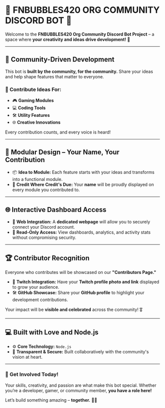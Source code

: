 # 🌟 **FNBUBBLES420 ORG COMMUNITY DISCORD BOT** 🌟  

Welcome to the **FNBUBBLES420 Org Community Discord Bot Project** – a space where **your creativity and ideas drive development!** 🚀  

---

## 🤝 **Community-Driven Development**  
This bot is **built by the community, for the community.** Share your ideas and help shape features that matter to everyone.  
### 🧠 **Contribute Ideas For:**  
- 🎮 **Gaming Modules**  
- 💻 **Coding Tools**  
- 🛠️ **Utility Features**  
- 🌐 **Creative Innovations**  

Every contribution counts, and every voice is heard!  

---

## 🧩 **Modular Design – Your Name, Your Contribution**  
- 📦 **Idea to Module:** Each feature starts with your ideas and transforms into a functional module.  
- 📝 **Credit Where Credit's Due:** Your **name** will be proudly displayed on every module you contributed to.  

---

## 🌐 **Interactive Dashboard Access**  
- 🔗 **Web Integration:** A **dedicated webpage** will allow you to securely connect your Discord account.  
- 👀 **Read-Only Access:** View dashboards, analytics, and activity stats without compromising security.  

---

## 🏆 **Contributor Recognition**  
Everyone who contributes will be showcased on our **"Contributors Page."**  
- 📸 **Twitch Integration:** Have your **Twitch profile photo and link** displayed to grow your audience.  
- 🛠️ **GitHub Showcase:** Share your **GitHub profile** to highlight your development contributions.  

Your impact will be **visible and celebrated** across the community! 🎖️  

---

## 💻 **Built with Love and Node.js**  
- ⚙️ **Core Technology:** `Node.js`  
- 🔑 **Transparent & Secure:** Built collaboratively with the community's vision at heart.  

---

### 🚀 **Get Involved Today!**  
Your skills, creativity, and passion are what make this bot special. Whether you’re a developer, gamer, or community member, **you have a role here!**  

Let’s build something amazing – **together.** 💬✨  
